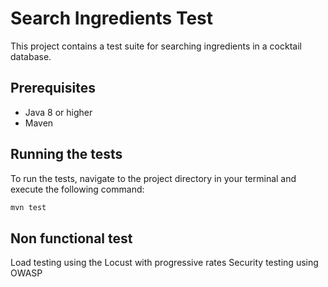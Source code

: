 # Search Ingredients Test

This project contains a test suite for searching ingredients in a cocktail database.

## Prerequisites

- Java 8 or higher
- Maven

## Running the tests

To run the tests, navigate to the project directory in your terminal and execute the following command:

```bash
mvn test
```

## Non functional test

Load testing using the Locust with progressive rates
Security testing using OWASP
